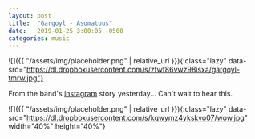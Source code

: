 ```yaml
---
layout: post
title:  "Gargoyl - Asomatous"
date:   2019-01-25 3:00:05 -0500
categories: music
---
```


![]({{ "/assets/img/placeholder.png" | relative_url }}){:class="lazy" data-src="https://dl.dropboxusercontent.com/s/ztwt86vwz98isxa/gargoyl-tmrw.jpg"}

From the band's [instagram](https://www.instagram.com/gargoylband/) story yesterday... Can't wait to hear this.

![]({{ "/assets/img/placeholder.png" | relative_url }}){:class="lazy" data-src="https://dl.dropboxusercontent.com/s/kqwymz4ykskvo07/wow.jpg" width="40%" height="40%"}